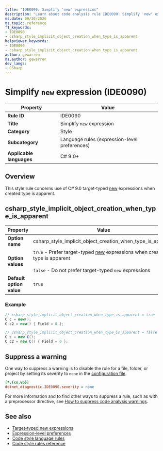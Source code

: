 ```yaml
---
title: "IDE0090: Simplify 'new' expression"
description: "Learn about code analysis rule IDE0090: Simplify 'new' expression"
ms.date: 09/30/2020
ms.topic: reference
f1_keywords:
- IDE0090
- csharp_style_implicit_object_creation_when_type_is_apparent
helpviewer_keywords:
- IDE0090
- csharp_style_implicit_object_creation_when_type_is_apparent
author: gewarren
ms.author: gewarren
dev_langs:
- CSharp
---
```

# Simplify `new` expression (IDE0090)

|Property|Value|
|-|-|
| **Rule ID** | IDE0090 |
| **Title** | Simplify `new` expression |
| **Category** | Style |
| **Subcategory** | Language rules (expression-level preferences) |
| **Applicable languages** | C# 9.0+ |

## Overview

This style rule concerns use of C# 9.0 target-typed [new](/dotnet/csharp/language-reference/proposals/csharp-9.0/target-typed-new) expressions when created type is apparent.

## csharp_style_implicit_object_creation_when_type_is_apparent

|Property|Value|
|-|-|
| **Option name** | csharp_style_implicit_object_creation_when_type_is_apparent
| **Option values** | `true` - Prefer target-typed [new](/dotnet/csharp/language-reference/proposals/csharp-9.0/target-typed-new) expressions when created type is apparent<br /><br /> `false` - Do not prefer target-typed `new` expressions |
| **Default option value** | `true` |

### Example

```csharp
// csharp_style_implicit_object_creation_when_type_is_apparent = true
C c = new();
C c2 = new() { Field = 0 };

// csharp_style_implicit_object_creation_when_type_is_apparent = false
C c = new C();
C c2 = new C() { Field = 0 };
```

## Suppress a warning

One way to suppress a warning is to disable the rule for a file, folder, or project by setting its severity to `none` in the [configuration file](../configuration-files.md).

```ini
[*.{cs,vb}]
dotnet_diagnostic.IDE0090.severity = none
```

For more information and to find other ways to suppress a rule, such as with a preprocessor directive, see [How to suppress code analysis warnings](../suppress-warnings.md).

## See also

- [Target-typed new expressions](/dotnet/csharp/language-reference/proposals/csharp-9.0/target-typed-new)
- [Expression-level preferences](expression-level-preferences.md)
- [Code style language rules](language-rules.md)
- [Code style rules reference](index.md)
